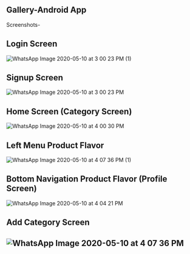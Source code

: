 Gallery-Android App
------------------------------------------------------------------------------------------------------------
Screenshots-


Login Screen 
-------------------
![WhatsApp Image 2020-05-10 at 3 00 23 PM (1)](https://user-images.githubusercontent.com/60652132/81497064-add1fc80-92d9-11ea-9244-3d1701566852.jpeg)

Signup Screen 
--------------------
![WhatsApp Image 2020-05-10 at 3 00 23 PM](https://user-images.githubusercontent.com/60652132/81497123-0dc8a300-92da-11ea-8598-0b92d50efa41.jpeg)

Home Screen (Category Screen)
-----------------------------
![WhatsApp Image 2020-05-10 at 4 00 30 PM](https://user-images.githubusercontent.com/60652132/81497134-29cc4480-92da-11ea-9752-e4e9678f49e5.jpeg)


Left Menu Product Flavor
-------------------------------
![WhatsApp Image 2020-05-10 at 4 07 36 PM (1)](https://user-images.githubusercontent.com/60652132/81497147-410b3200-92da-11ea-8bf8-c569a99e9f7c.jpeg)

Bottom Navigation Product Flavor (Profile Screen)
-----------------------------------------------------
![WhatsApp Image 2020-05-10 at 4 04 21 PM](https://user-images.githubusercontent.com/60652132/81497178-7b74cf00-92da-11ea-89bd-0e1b93ea5dc4.jpeg)

Add Category Screen 
-----------------------------
![WhatsApp Image 2020-05-10 at 4 07 36 PM](https://user-images.githubusercontent.com/60652132/81497192-8d567200-92da-11ea-9628-19c97f5abede.jpeg)
-------------------------------------------------------------------------------------------------------------------------


